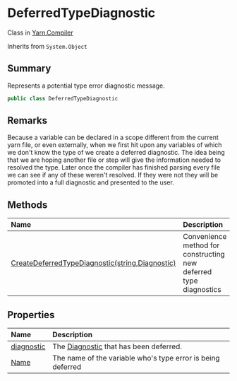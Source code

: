 # DeferredTypeDiagnostic

Class in [Yarn.Compiler](/api/csharp/yarn.compiler.md)

Inherits from `System.Object`

## Summary


Represents a potential type error diagnostic message.


```csharp
public class DeferredTypeDiagnostic
```

## Remarks


Because a variable can be declared in a scope different from the current yarn file, or even externally, when we first hit upon any variables of which we don't know the type of we create a deferred diagnostic.
The idea being that we are hoping another file or step will give the information needed to resolved the type.
Later once the compiler has finished parsing every file we can see if any of these weren't resolved.
If they were not they will be promoted into a full diagnostic and presented to the user.


## Methods

|Name|Description|
|:---|:---|
|[CreateDeferredTypeDiagnostic(string,Diagnostic)](/api/csharp/yarn.compiler.deferredtypediagnostic.createdeferredtypediagnostic.md)|Convenience method for constructing new deferred type diagnostics|

## Properties

|Name|Description|
|:---|:---|
|[diagnostic](/api/csharp/yarn.compiler.deferredtypediagnostic.diagnostic.md)|The  <a href="yarn.compiler.diagnostic.md">Diagnostic</a>  that has been deferred.|
|[Name](/api/csharp/yarn.compiler.deferredtypediagnostic.name.md)|The name of the variable who's type error is being deferred|

